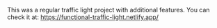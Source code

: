 This was a regular traffic light project with additional features.
You can check it at: https://functional-traffic-light.netlify.app/
